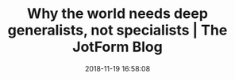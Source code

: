 ---
date: 2018-11-19 16:58:08
link:
  source: pocket
  source_url: https://getpocket.com
  text: Why the world needs deep generalists, not specialists | The JotForm Blog
  url: https://www.jotform.com/blog/the-world-needs-polymaths/
slug: why-the-world-needs-deep-generalists-not-specialists-the-jotform-blog
source: pocket
title: Why the world needs deep generalists, not specialists | The JotForm Blog
syndicated:
- type: twitter
  url: https://twitter.com/roytang/statuses/1064563573685436417/
---